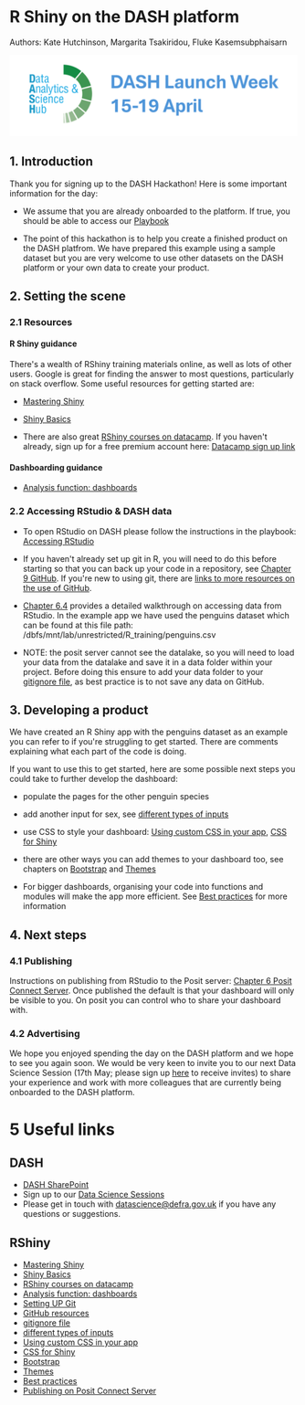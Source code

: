 # R Shiny on the DASH platform

Authors: Kate Hutchinson, Margarita Tsakiridou, Fluke Kasemsubphaisarn

[![Launch week logo](https://github.com/Defra-Data-Science-Centre-of-Excellence/RShiny_hackathon/blob/main/launch%20banner%20intranet%201.png)](https://defra.sharepoint.com/sites/Community448/SitePages/DASH-Launch-Week.aspx)

## 1. Introduction

Thank you for signing up to the DASH Hackathon! Here is some important information for the day:

-  We assume that you are already onboarded to the platform. If true, you should be able to access our [Playbook](https://dap-prd2-connect.azure.defra.cloud/DASH-Playbook/#content)

-  The point of this hackathon is to help you create a finished product on the DASH platfrom. We have prepared this example using a sample dataset but you are very welcome to use other datasets on the DASH platform or your own data to create your product.

## 2. Setting the scene

### 2.1 Resources

#### R Shiny guidance

There's a wealth of RShiny training materials online, as well as lots of other users. Google is great for finding the answer to most questions, particularly on stack overflow. Some useful resources for getting started are:

-  [Mastering Shiny](https://mastering-shiny.org/index.html)

-  [Shiny Basics](https://shiny.posit.co/r/getstarted/shiny-basics/lesson1/index.html)

-  There are also great [RShiny courses on datacamp](https://app.datacamp.com/search?q=rshiny). If you haven't already, sign up for a free premium account here: [Datacamp sign up link](https://www.datacamp.com/business/partners/Defra-and-datacamp-partnership)

#### Dashboarding guidance

-  [Analysis function: dashboards](https://analysisfunction.civilservice.gov.uk/policy-store/top-tips-for-designing-dashboards/)

### 2.2 Accessing RStudio & DASH data

-  To open RStudio on DASH please follow the instructions in the playbook: [Accessing RStudio](https://dap-prd2-connect.azure.defra.cloud/DASH-Playbook/rstudio.html)

-  If you haven't already set up git in R, you will need to do this before starting so that you can back up your code in a repository, see [Chapter 9 GitHub](https://dap-prd2-connect.azure.defra.cloud/DASH-Playbook/git.html#getting-set-up). If you're new to using git, there are [links to more resources on the use of GitHub](https://dap-prd2-connect.azure.defra.cloud/DASH-Playbook/git.html#uggithub).

-  [Chapter 6.4](https://dap-prd2-connect.azure.defra.cloud/DASH-Playbook/rstudio.html#rsdata) provides a detailed walkthrough on accessing data from RStudio. In the example app we have used the penguins dataset which can be found at this file path: /dbfs/mnt/lab/unrestricted/R_training/penguins.csv

-  NOTE: the posit server cannot see the datalake, so you will need to load your data from the datalake and save it in a data folder within your project. Before doing this ensure to add your data folder to your [gitignore file](https://git-scm.com/docs/gitignore), as best practice is to not save any data on GitHub. 

## 3. Developing a product

We have created an R Shiny app with the penguins dataset as an example you can refer to if you're struggling to get started. There are comments explaining what each part of the code is doing. 

If you want to use this to get started, here are some possible next steps you could take to further develop the dashboard:

-  populate the pages for the other penguin species

-  add another input for sex, see [different types of inputs](https://mastering-shiny.org/basic-ui.html)

-  use CSS to style your dashboard: [Using custom CSS in your app](https://shiny.posit.co/r/articles/build/css/), [CSS for Shiny](https://unleash-shiny.rinterface.com/beautify-css)

-  there are other ways you can add themes to your dashboard too, see chapters on [Bootstrap](https://mastering-shiny.org/action-layout.html#bootstrap) and [Themes](https://mastering-shiny.org/action-layout.html#themes)

-  For bigger dashboards, organising your code into functions and modules will make the app more efficient. See [Best practices](https://mastering-shiny.org/scaling-intro.html) for more information


## 4. Next steps

### 4.1 Publishing

Instructions on publishing from RStudio to the Posit server: [Chapter 6 Posit Connect Server](https://dap-prd2-connect.azure.defra.cloud/DASH-Playbook/positconnect.html#ugrsc). Once published the default is that your dashboard will only be visible to you. On posit you can control who to share your dashboard with. 

### 4.2 Advertising

We hope you enjoyed spending the day on the DASH platform and we hope to see you again soon. We would be very keen to invite you to our next Data Science Session (17th May; please sign up [here](https://defra.sharepoint.com/sites/Community448/SitePages/Discussion-Sessions-(Coffee-and-Coding).aspx) to receive invites) to share your experience and work with more colleagues that are currently being onboarded to the DASH platform. 

# 5 Useful links
## DASH
- [DASH SharePoint](https://defra.sharepoint.com/sites/Community448/SitePages/Welcome-to-the-Data-Science-Centre-of-Excellence.aspx)
- Sign up to our [Data Science Sessions](https://defra.sharepoint.com/sites/Community448/SitePages/Discussion-Sessions-(Coffee-and-Coding).aspx)
- Please get in touch with [datascience@defra.gov.uk](mailto:datascience@defra.gov.uk) if you have any questions or suggestions.

## RShiny

- [Mastering Shiny](https://mastering-shiny.org/index.html)
- [Shiny Basics](https://shiny.posit.co/r/getstarted/shiny-basics/lesson1/index.html)
- [RShiny courses on datacamp](https://app.datacamp.com/search?q=rshiny)
- [Analysis function: dashboards](https://analysisfunction.civilservice.gov.uk/policy-store/top-tips-for-designing-dashboards/)
- [Setting UP Git](https://dap-prd2-connect.azure.defra.cloud/DASH-Playbook/git.html#getting-set-up)
- [GitHub resources](https://dap-prd2-connect.azure.defra.cloud/DASH-Playbook/git.html#uggithub)
- [gitignore file](https://git-scm.com/docs/gitignore)
- [different types of inputs](https://mastering-shiny.org/basic-ui.html)
- [Using custom CSS in your app](https://shiny.posit.co/r/articles/build/css/) 
- [CSS for Shiny](https://unleash-shiny.rinterface.com/beautify-css)
- [Bootstrap](https://mastering-shiny.org/action-layout.html#bootstrap)
- [Themes](https://mastering-shiny.org/action-layout.html#themes)
- [Best practices](https://mastering-shiny.org/scaling-intro.html)
- [Publishing on Posit Connect Server](https://dap-prd2-connect.azure.defra.cloud/DASH-Playbook/positconnect.html#ugrsc)
